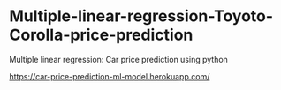 # Multiple-linear-regression-Toyoto-Corolla-price-prediction
Multiple linear regression: Car price prediction using python 

https://car-price-prediction-ml-model.herokuapp.com/
